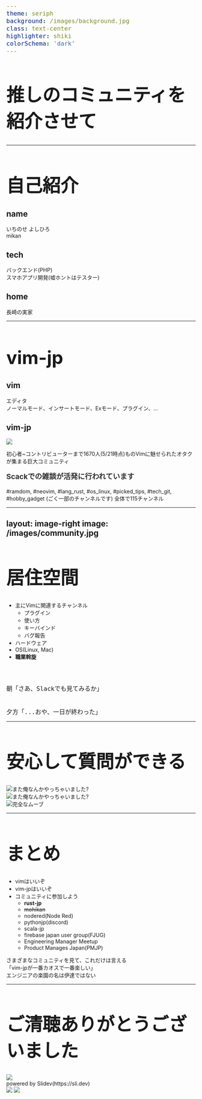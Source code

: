```yaml
---
theme: seriph
background: /images/background.jpg
class: text-center
highlighter: shiki
colorSchema: 'dark'
---
```


# 推しのコミュニティを紹介させて

<style>
h1 {
  font-size: 3rem!important;
}
</style>

<!--
今日は布教活動の一環として推しのslackコミュニティを紹介します。
よろしくお願いします
-->

---

# 自己紹介

<div grid="~ cols-2 gap4">

<MyImages />

<div>

## name

いちのせ よしひろ<br/>
mikan

## tech

バックエンド(PHP)<br/>
スマホアプリ開発(嘘ホントはテスター)

## home

長崎の実家

</div>

</div>

<!-- 
はじめに自己紹介から
名前はいちのせよしひろでカラビナネームはみかんです。
担当領域はバックエンドとスマホアプリ開発をしています。
今は長崎の実家からリモートしてます
-->

---

# vim-jp

<div class="flex">
<div class="w-1/2">

## vim

<VimLogos />

<div class="pr-10">

エディタ
<br/>
ノーマルモード、インサートモード、Exモード、プラグイン、...

</div>

</div>

<div class="w-1/2">

## vim-jp

<div class="flex justify-center">
  <img src="/images/vim-jp.png" class="w-30" />
</div>

初心者~コントリビューターまで1670人(5/21時点)ものVimに魅せられたオタクが集まる巨大コミュニティ

### Scackでの雑談が活発に行われています

\#ramdom, 
\#neovim,
\#lang\_rust,
\#os\_linux,
\#picked\_tips,
\#tech\_git,
\#hobby\_gadget
(ごく一部のチャンネルです)
全体で115チャンネル

</div>
</div>

<style>
h3 {
  margin-top: 1rem;
  font-size: 19px;
  opacity: 0.9!important;
}
</style>

<!--
vimの紹介

早速本題に入りますが、今日紹介したいコニュニティはvim-jpです。
vimというのは非常に癖のある物書きのためのツールです。
癖がある反面、使いこなせるようになるとテキスト編集を非常に少ないキー入力で実現できます。

例としてこちらにJavaScriptのコードを用意しました

function say_hello(person,{name: 'kazuya', sex: 'male'},company){

  console.log(`Hello ${person.name}`);

}

(実践)

癖が強すぎるので嫌煙する人は多いと思いますが、サーバにアクセスする機会が多い人は覚えておいて損は無いと思います。
なぜならサーバにGUIは無いですから全てターミナル内で済ませる必要があります(猛者はremote sshを使ってVSCodeするかも知れませんけどね)。
サーバにはほとんど必ずと言っていいほどvimが用意されているので直接テキスト編集する際はvimを触らざるを得ないこともあるでしょう(どうしても嫌ならnanoを使ってください)

vim-jpの紹介

僕はというとvimのキーバインドに完全に感染してしまいvimと同じような操作感でないと手が受け付けなくなり、VSCodeでvimを再現するプラグインを入れるほどにvimを使っています。
今日紹介するのはそんなvimmerが集まるvim-jpというslackコミュニティです。
ここには初心者からVimコントリビューターまで様々なvim関係者が1670人(5/21時点,現在は1800人を超えています)集まっています。
vim-jpのslackで何ができるのかそしてvim-jpの素晴らしいところを紹介させてください
-->

---
layout: image-right
image: /images/community.jpg
---

# 居住空間

- 主にVimに関連するチャンネル
  - プラグイン
  - 使い方
  - キーバインド
  - バグ報告
- ハードウェア
- OS(Linux, Mac)
- __職業斡旋__
<br/>
<br/>

```
朝「さあ、Slackでも見てみるか」


夕方「...おや、一日が終わった」
```

<style>
.slidev-code {
  padding:1.5rem 1rem!important;
}
code {
  font-size: 16px;
}
</style>

<!--
まずこのslackでは何ができるのか。
何でもできます。
vim系の話をするチャンネルが多いですが、ハードウェア(自作キーボードなどの作る系)やOSの話だったり、はては職業斡旋までしてますw
僕がよく見てるのは雑談チャンネル、CLIチャンネル、NeoVim, Gadgetというなの散財チャンネル,そしてmanga-animeです。
あまりにも充実していて、活発に会話がおこなわれているのでここに住めます。
朝開いてみてなんとなく会話を追っていると、いつの間にか夕方になってるなんてこともザラにあります
-->

---

# 安心して質問ができる

<div>
  <div class="w-200 h-auto absolute left-30" v-click="">
    <img src="https://gyazo.com/d3fd56ee529787653871a5454711bac6/raw" alt="また俺なんかやっちゃいました?">
  </div>
  <div class="w-100 h-auto absolute right-50 top-30" v-click="">
    <img src="/images/matanannka.png" alt="また俺なんかやっちゃいました?">
  </div>
  <div class="w-100 h-auto absolute left-60 bottom-5" v-click="">
    <img src="https://gyazo.com/9905bbc167d4ee81c50109244b7d2425/raw" alt="完全なムーブ">
  </div>
</div>

<!--
vim-jpのいいところとして安心して質問できる環境であるところです。
本当に初歩的な質問は見たことないですが、
キーバインド変更などでハマった時やプラグインの使い方よくわからなくなったなどの質問が投稿されて
5分程度で回答とそれをもとに議論が始まります。
初心者お断りの雰囲気は全く無いので調べてもよくわからんとなったときは質問してます。
vim-jpに限らず様々なプログラミング言語系コミュニティ(rust-jpなど)やツールのコミュニティ(emacs-jp)が存在するので
学習中の技術でググり力が無いと思った時は有識者のお話が聞けて便利ですし、
同じ趣味のオタクが集まっているので普通に会話してるだけでも楽しいので、自分の溺愛する技術がある方はその日本人コミュニティに入ってみてはいかがでしょうか。
-->

---

# まとめ

<div class="flex">
<div class="w-2/5">

- vimはいいぞ
- vim-jpはいいぞ
- コミュニティに参加しよう
  - __rust-jp__
  - ~~mohikan~~
  - nodered(Node Red)
  - pythonjp(discord)
  - scala-jp
  - firebase japan user group(FJUG)
  - Engineering Manager Meetup
  - Product Manages Japan(PMJP)

</div>
<div class="w-3/5 flex flex-col justify-center">
  <div>
    さまざまなコミュニティを見て、これだけは言える
    <div class="text-3xl text-blue-400 my-5">
      「vim-jpが一番<span class="text-purple-800">カオス</span>で一番楽しい」
    </div>
    エンジニアの楽園の名は伊達ではない
    </div>
  </div>
</div>

<!--
軽くまとめると
- vimはいいぞ
- vim-jpはいいぞ
- コミュニティに参加しよう

下に軽くググって見つけた日本人コミュニティを載せています
この中で所属しているのはRust-jpとmohikanというワークスペースですが、mohikanはおすすめしません見にくいので。
各コミュニティにいろんな特色がありますが、これだけは言えることはVim-jpが一番カオスで一番楽しい
Vim-jpをエンジニアの楽園と称したブログがあるんですが、まさにその名は伊達ではありません
-->

---

# ご清聴ありがとうございました

<div class="flex justify-center items-center h-110">
  <div class="flex flex-col">
    <img class="h-70 mr-20" src="/images/slidev-logo.png">
    <div class="text-xl text-gray-500">
      powered by Slidev(https://sli.dev)
    </div>
  </div>
  <div class="flex flex-col">
    <div class="w-full flex justify-center items-center mt-5">
      <div>
      <img class="w-70 py-1" src="/images/slidev-issue.png">
      <img class="w-70 py-1" src="/images/slidev-0.13.11.png">
      </div>
    </div>
  </div>
  <br/>
</div>

<!--
ご清聴ありがとうございました。
最後にこのスライドは最近話題になっていたSlidevというツールで書きました。
使っていてKaTeXのおかしな挙動を見つけたので人生初のOSSへのissue投稿してみました。markdown + vue3 + windicssで割とリッチなスライドが書けそうなのでおすすめです。
ではこれで終わりにします。
-->
